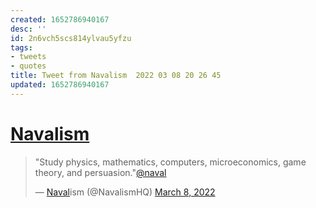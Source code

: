 ```yaml
---
created: 1652786940167
desc: ''
id: 2n6vch5scs814ylvau5yfzu
tags:
- tweets
- quotes
title: Tweet from Navalism  2022 03 08 20 26 45
updated: 1652786940167
---
```

   
# [Navalism](https://twitter.com/NavalismHQ/status/1501144948292341765)   
   
> "Study physics, mathematics, computers, microeconomics, game theory, and persuasion."[@naval](https://twitter.com/naval?ref_src=twsrc%5Etfw)   
>    
> — [Naval](/not_created.md)ism (@NavalismHQ) [March 8, 2022](https://twitter.com/NavalismHQ/status/1501144948292341765?ref_src=twsrc%5Etfw)